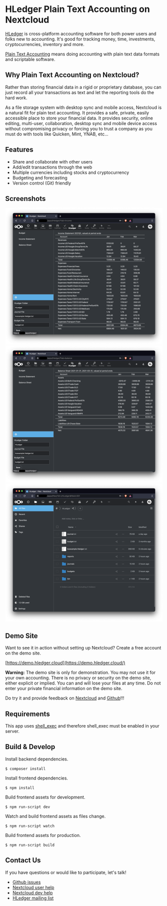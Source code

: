 # HLedger Plain Text Accounting on Nextcloud

[HLedger](https://hledger.org/) is cross-platform accounting software for both power users and folks new to accounting. It's good for tracking money, time, investments, cryptocurrencies, inventory and more.

[Plain Text Accounting](https://plaintextaccounting.org/) means doing accounting with plain text data formats and scriptable software.

## Why Plain Text Accounting on Nextcloud?

Rather than storing financial data in a rigid or proprietary database, you can just record all your transactions as text and let the reporting tools do the hard work.

As a file storage system with desktop sync and mobile access, Nextcloud is a natural fit for plain text accounting. It provides a safe, private, easily accessible place to store your financial data. It provides security, online editing, multi-user, collaboration, desktop sync and mobile device access without compromising privacy or forcing you to trust a company as you must do with tools like Quicken, Mint, YNAB, etc...

## Features

* Share and collaborate with other users
* Add/edit transactions through the web
* Multiple currencies including stocks and cryptocurrency
* Budgeting and forecasting
* Version control (Git) friendly

## Screenshots

![Income Statement](screenshots/IS.png "Income Statement")
![Balance Sheet](screenshots/BS.png "Balance Sheet")
![Files](screenshots/Files.png "Files")

## Demo Site

Want to see it in action without setting up Nextcloud? Create a free account on the demo site.

[https://demo.hledger.cloud](https://demo.hledger.cloud/)

**Warning:** The demo site is only for demonstration. You may not use it for your own accounting. There is no privacy or security on the demo site, either explicit or implied. You can and will lose your files at any time. Do not enter your private financial information on the demo site.

Do try it and provide feedback on [Nextcloud](https://help.nextcloud.com/c/apps/26) and [Github](https://github.com/37Rb/nextcloud-hledger/issues)!!!

## Requirements

This app uses [shell_exec](https://www.php.net/manual/en/function.shell-exec.php) and therefore shell_exec must be enabled in your server.

## Build & Develop

Install backend dependencies.
```
$ composer install
```

Install frontend dependencies.
```
$ npm install
```

Build frontend assets for development.
```
$ npm run-script dev
```
Watch and build frontend assets as files change.
```
$ npm run-script watch
```

Build frontend assets for production.
```
$ npm run-script build
```

## Contact Us

If you have questions or would like to participate, let's talk!

* [Github issues](https://github.com/37Rb/nextcloud-hledger/issues)
* [Nextcloud user help](https://help.nextcloud.com/c/apps/26)
* [Nextcloud dev help](https://help.nextcloud.com/c/dev/app-dev/24)
* [HLedger mailing list](https://groups.google.com/g/hledger)
